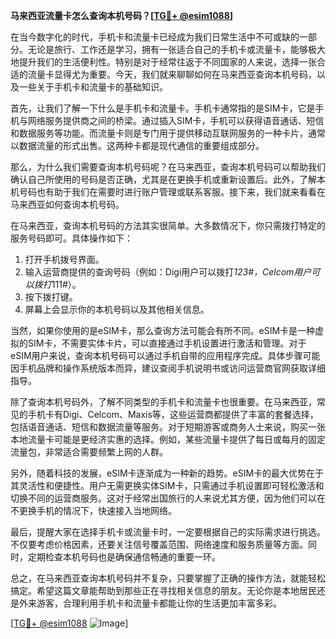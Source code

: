 **马来西亚流量卡怎么查询本机号码？[[TG💪+ @esim1088](https://t.me/s/esim1088)]**

在当今数字化的时代，手机卡和流量卡已经成为我们日常生活中不可或缺的一部分。无论是旅行、工作还是学习，拥有一张适合自己的手机卡或流量卡，能够极大地提升我们的生活便利性。特别是对于经常往返于不同国家的人来说，选择一张合适的流量卡显得尤为重要。今天，我们就来聊聊如何在马来西亚查询本机号码，以及一些关于手机卡和流量卡的基础知识。

首先，让我们了解一下什么是手机卡和流量卡。手机卡通常指的是SIM卡，它是手机与网络服务提供商之间的桥梁。通过插入SIM卡，手机可以获得语音通话、短信和数据服务等功能。而流量卡则是专门用于提供移动互联网服务的一种卡片，通常以数据流量的形式出售。这两种卡都是现代通信的重要组成部分。

那么，为什么我们需要查询本机号码呢？在马来西亚，查询本机号码可以帮助我们确认自己所使用的号码是否正确，尤其是在更换手机或重新设置后。此外，了解本机号码也有助于我们在需要时进行账户管理或联系客服。接下来，我们就来看看在马来西亚如何查询本机号码。

在马来西亚，查询本机号码的方法其实很简单。大多数情况下，你只需拨打特定的服务号码即可。具体操作如下：

1. 打开手机拨号界面。
2. 输入运营商提供的查询号码（例如：Digi用户可以拨打*123#，Celcom用户可以拨打*111#）。
3. 按下拨打键。
4. 屏幕上会显示你的本机号码以及其他相关信息。

当然，如果你使用的是eSIM卡，那么查询方法可能会有所不同。eSIM卡是一种虚拟的SIM卡，不需要实体卡片，可以直接通过手机设置进行激活和管理。对于eSIM用户来说，查询本机号码可以通过手机自带的应用程序完成。具体步骤可能因手机品牌和操作系统版本而异，建议查阅手机说明书或访问运营商官网获取详细指导。

除了查询本机号码外，了解不同类型的手机卡和流量卡也很重要。在马来西亚，常见的手机卡有Digi、Celcom、Maxis等，这些运营商都提供了丰富的套餐选择，包括语音通话、短信和数据流量等服务。对于短期游客或商务人士来说，购买一张本地流量卡可能是更经济实惠的选择。例如，某些流量卡提供了每日或每月的固定流量包，非常适合需要频繁上网的人群。

另外，随着科技的发展，eSIM卡逐渐成为一种新的趋势。eSIM卡的最大优势在于其灵活性和便捷性。用户无需更换实体SIM卡，只需通过手机设置即可轻松激活和切换不同的运营商服务。这对于经常出国旅行的人来说尤其方便，因为他们可以在不更换手机的情况下，快速接入当地网络。

最后，提醒大家在选择手机卡或流量卡时，一定要根据自己的实际需求进行挑选。不仅要考虑价格因素，还要关注信号覆盖范围、网络速度和服务质量等方面。同时，定期检查本机号码也是确保通信畅通的重要一环。

总之，在马来西亚查询本机号码并不复杂，只要掌握了正确的操作方法，就能轻松搞定。希望这篇文章能帮助到那些正在寻找相关信息的朋友。无论你是本地居民还是外来游客，合理利用手机卡和流量卡都能让你的生活更加丰富多彩。

[[TG💪+ @esim1088](https://t.me/s/esim1088) ![Image](https://i.postimg.cc/4NQfJmqS/Snipaste-2025-05-13-00-14-12.png)]